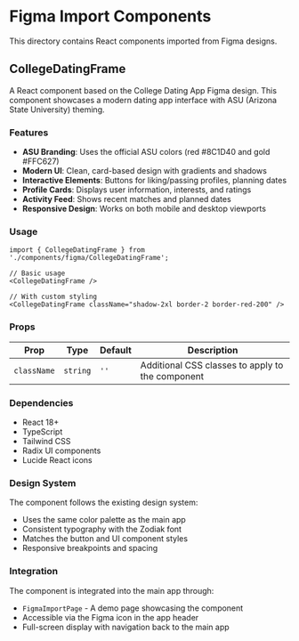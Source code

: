 # Figma Import Components

This directory contains React components imported from Figma designs.

## CollegeDatingFrame

A React component based on the College Dating App Figma design. This component showcases a modern dating app interface with ASU (Arizona State University) theming.

### Features

- **ASU Branding**: Uses the official ASU colors (red #8C1D40 and gold #FFC627)
- **Modern UI**: Clean, card-based design with gradients and shadows
- **Interactive Elements**: Buttons for liking/passing profiles, planning dates
- **Profile Cards**: Displays user information, interests, and ratings
- **Activity Feed**: Shows recent matches and planned dates
- **Responsive Design**: Works on both mobile and desktop viewports

### Usage

```tsx
import { CollegeDatingFrame } from './components/figma/CollegeDatingFrame';

// Basic usage
<CollegeDatingFrame />

// With custom styling
<CollegeDatingFrame className="shadow-2xl border-2 border-red-200" />
```

### Props

| Prop | Type | Default | Description |
|------|------|---------|-------------|
| `className` | `string` | `''` | Additional CSS classes to apply to the component |

### Dependencies

- React 18+
- TypeScript
- Tailwind CSS
- Radix UI components
- Lucide React icons

### Design System

The component follows the existing design system:
- Uses the same color palette as the main app
- Consistent typography with the Zodiak font
- Matches the button and UI component styles
- Responsive breakpoints and spacing

### Integration

The component is integrated into the main app through:
- `FigmaImportPage` - A demo page showcasing the component
- Accessible via the Figma icon in the app header
- Full-screen display with navigation back to the main app